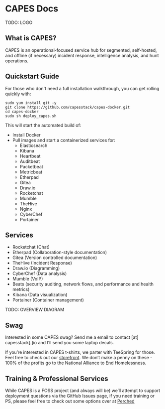 # CAPES Docs

TODO: LOGO

## What is CAPES?

CAPES is an operational-focused service hub for segmented, self-hosted, and offline (if necessary) incident response, intelligence analysis, and hunt operations.

## Quickstart Guide

For those who don't need a full installation walkthrough, you can get rolling quickly with:

```shell
sudo yum install git -y
git clone https://github.com/capesstack/capes-docker.git
cd capes-docker
sudo sh deploy_capes.sh
```

This will start the automated build of:

- Install Docker
- Pull images and start a containerized services for:
    - Elasticsearch
    - Kibana
    - Heartbeat
    - Auditbeat
    - Packetbeat
    - Metricbeat
    - Etherpad
    - Gitea
    - Draw.io
    - Rocketchat
    - Mumble
    - TheHive
    - Nginx
    - CyberChef
    - Portainer

## Services

- Rocketchat (Chat)
- Etherpad (Collaboration-style documentation)
- Gitea (Version controlled documentation)
- TheHive (Incident Response)
- Draw.io (Diagramming)
- CyberChef (Data analysis)
- Mumble (VoIP)
- Beats (security auditing, network flows, and performance and health metrics)
- Kibana (Data visualization)
- Portainer (Container management)

TODO: OVERVIEW DIAGRAM







## Swag

Interested in some CAPES swag? Send me a email to contact [at] capesstack[.]io and I’ll send you some laptop decals.

If you’re interested in CAPES t-shirts, we parter with TeeSpring for those. Feel free to check out our [storefront](https://teespring.com/stores/capesstack). We don’t make a penny on these - 100% of the profits go to the National Alliance to End Homelessness.

## Training & Professional Services

While CAPES is a FOSS project (and always will be) we’ll attempt to support deployment questions via the GitHub Issues page, if you need training or PS, please feel free to check out some options over at [Perched](http://perched.io/)